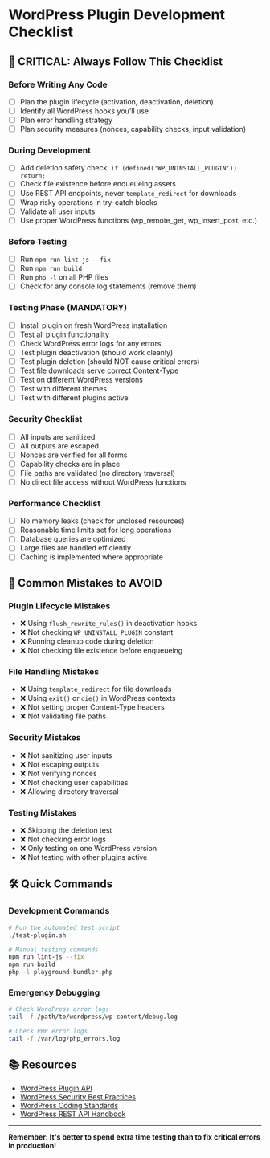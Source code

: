 # WordPress Plugin Development Checklist

## 🚨 CRITICAL: Always Follow This Checklist

### Before Writing Any Code
- [ ] Plan the plugin lifecycle (activation, deactivation, deletion)
- [ ] Identify all WordPress hooks you'll use
- [ ] Plan error handling strategy
- [ ] Plan security measures (nonces, capability checks, input validation)

### During Development
- [ ] Add deletion safety check: `if (defined('WP_UNINSTALL_PLUGIN')) return;`
- [ ] Check file existence before enqueueing assets
- [ ] Use REST API endpoints, never `template_redirect` for downloads
- [ ] Wrap risky operations in try-catch blocks
- [ ] Validate all user inputs
- [ ] Use proper WordPress functions (wp_remote_get, wp_insert_post, etc.)

### Before Testing
- [ ] Run `npm run lint-js --fix`
- [ ] Run `npm run build`
- [ ] Run `php -l` on all PHP files
- [ ] Check for any console.log statements (remove them)

### Testing Phase (MANDATORY)
- [ ] Install plugin on fresh WordPress installation
- [ ] Test all plugin functionality
- [ ] Check WordPress error logs for any errors
- [ ] Test plugin deactivation (should work cleanly)
- [ ] Test plugin deletion (should NOT cause critical errors)
- [ ] Test file downloads serve correct Content-Type
- [ ] Test on different WordPress versions
- [ ] Test with different themes
- [ ] Test with different plugins active

### Security Checklist
- [ ] All inputs are sanitized
- [ ] All outputs are escaped
- [ ] Nonces are verified for all forms
- [ ] Capability checks are in place
- [ ] File paths are validated (no directory traversal)
- [ ] No direct file access without WordPress functions

### Performance Checklist
- [ ] No memory leaks (check for unclosed resources)
- [ ] Reasonable time limits set for long operations
- [ ] Database queries are optimized
- [ ] Large files are handled efficiently
- [ ] Caching is implemented where appropriate

## 🚫 Common Mistakes to AVOID

### Plugin Lifecycle Mistakes
- ❌ Using `flush_rewrite_rules()` in deactivation hooks
- ❌ Not checking `WP_UNINSTALL_PLUGIN` constant
- ❌ Running cleanup code during deletion
- ❌ Not checking file existence before enqueueing

### File Handling Mistakes
- ❌ Using `template_redirect` for file downloads
- ❌ Using `exit()` or `die()` in WordPress contexts
- ❌ Not setting proper Content-Type headers
- ❌ Not validating file paths

### Security Mistakes
- ❌ Not sanitizing user inputs
- ❌ Not escaping outputs
- ❌ Not verifying nonces
- ❌ Not checking user capabilities
- ❌ Allowing directory traversal

### Testing Mistakes
- ❌ Skipping the deletion test
- ❌ Not checking error logs
- ❌ Only testing on one WordPress version
- ❌ Not testing with other plugins active

## 🛠️ Quick Commands

### Development Commands
```bash
# Run the automated test script
./test-plugin.sh

# Manual testing commands
npm run lint-js --fix
npm run build
php -l playground-bundler.php
```

### Emergency Debugging
```bash
# Check WordPress error logs
tail -f /path/to/wordpress/wp-content/debug.log

# Check PHP error logs
tail -f /var/log/php_errors.log
```

## 📚 Resources

- [WordPress Plugin API](https://developer.wordpress.org/plugins/)
- [WordPress Security Best Practices](https://developer.wordpress.org/plugins/security/)
- [WordPress Coding Standards](https://developer.wordpress.org/coding-standards/)
- [WordPress REST API Handbook](https://developer.wordpress.org/rest-api/)

---

**Remember: It's better to spend extra time testing than to fix critical errors in production!**

